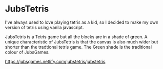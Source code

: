 # JubsTetris
I've always used to love playing tetris as a kid, so I decided to make my own version of tetris using vanila javascript.

JubsTetris is a Tetris game but all the blocks are in a shade of green. A unique characteristic of JubsTetris is that the canvas is also much wider but shorter than the tradtional tetris game. The Green shade is the traditional colour of JubsGames.

https://jubsgames.netlify.com/jubstetris/jubstetris
